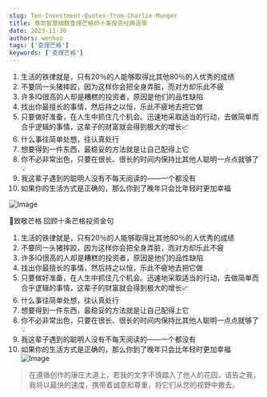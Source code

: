 ```yaml
---
slug: Ten-Investment-Quotes-from-Charlie-Munger
title: 尊崇智慧细数查理芒格的十条投资经典语录
date: 2023-11-30
authors: wenhao
tags: ['查理芒格']
keywords: ['查理芒格']
---
```

1. 生活的铁律就是，只有20％的人能够取得比其他80％的人优秀的成绩 
2. 不要同一头猪摔跤，因为这样你会把全身弄脏，而对方却乐此不疲 
3. 许多IQ很高的人却是糟糕的投资者，原因是他们的品性缺陷 
4. 找出你最擅长的事情，然后持之以恒，乐此不疲地去把它做 
5. 只要做好准备，在人生中抓住几个机会。迅速地采取适当的行动，去做简单而合乎逻辑的事情，这辈子的财富就会得到极大的增长📈 
6. 什么事往简单处想，往认真处行 
7. 想要得到一件东西，最稳妥的方法就是让自己配得上它 
8. 你不必非常出色，只要在很长、很长的时间内保持比其他人聪明一点点就够了💡 
9. 我这辈子遇到的聪明人没有不每天阅读的——一个都没有 
10. 如果你的生活方式是正确的，那么你到了晚年只会比年轻时更加幸福 
 
![Image](https://pbs.twimg.com/media/GAFCWXqawAAnGK4.png?format=png&name=900x900)

🫡致敬芒格 
回顾十条芒格投资金句 
1. 生活的铁律就是，只有20％的人能够取得比其他80％的人优秀的成绩 
2. 不要同一头猪摔跤，因为这样你会把全身弄脏，而对方却乐此不疲 
3. 许多IQ很高的人却是糟糕的投资者，原因是他们的品性缺陷 
4. 找出你最擅长的事情，然后持之以恒，乐此不疲地去把它做 
5. 只要做好准备，在人生中抓住几个机会。迅速地采取适当的行动，去做简单而合乎逻辑的事情，这辈子的财富就会得到极大的增长📈 
6. 什么事往简单处想，往认真处行 
7. 想要得到一件东西，最稳妥的方法就是让自己配得上它 
8. 你不必非常出色，只要在很长、很长的时间内保持比其他人聪明一点点就够了💡 
9. 我这辈子遇到的聪明人没有不每天阅读的——一个都没有 
10. 如果你的生活方式是正确的，那么你到了晚年只会比年轻时更加幸福 
![Image](https://pbs.twimg.com/media/GAFCWXqawAAnGK4.png)



 > 在遵循创作的康庄大道上，若我的文字不慎踏入了他人的花园，请告之我，我将以最快的速度，携带着诚意和尊重，将它们从您的视野中撤去。
